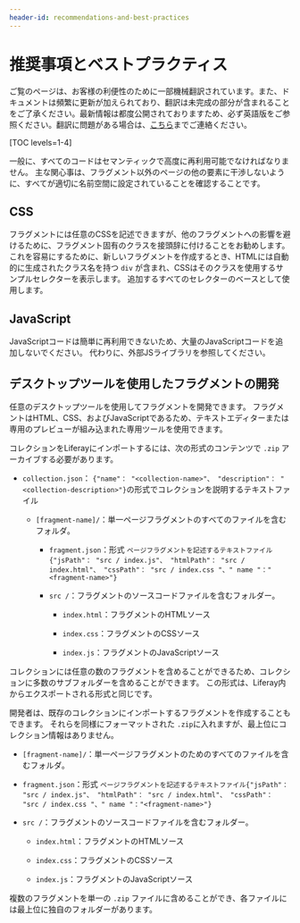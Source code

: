 ```yaml
---
header-id: recommendations-and-best-practices
---
```


# 推奨事項とベストプラクティス

<p class="alert alert-info"><span class="wysiwyg-color-blue120">ご覧のページは、お客様の利便性のために一部機械翻訳されています。また、ドキュメントは頻繁に更新が加えられており、翻訳は未完成の部分が含まれることをご了承ください。最新情報は都度公開されておりますため、必ず英語版をご参照ください。翻訳に問題がある場合は、<a href="mailto:support-content-jp@liferay.com">こちら</a>までご連絡ください。</span></p>

[TOC levels=1-4]

一般に、すべてのコードはセマンティックで高度に再利用可能でなければなりません。 主な関心事は、フラグメント以外のページの他の要素に干渉しないように、すべてが適切に名前空間に設定されていることを確認することです。

## CSS

フラグメントには任意のCSSを記述できますが、他のフラグメントへの影響を避けるために、フラグメント固有のクラスを接頭辞に付けることをお勧めします。 これを容易にするために、新しいフラグメントを作成するとき、HTMLには自動的に生成されたクラス名を持つ `div` が含まれ、CSSはそのクラスを使用するサンプルセレクターを表示します。 追加するすべてのセレクターのベースとして使用します。

## JavaScript

JavaScriptコードは簡単に再利用できないため、大量のJavaScriptコードを追加しないでください。 代わりに、外部JSライブラリを参照してください。

## デスクトップツールを使用したフラグメントの開発

任意のデスクトップツールを使用してフラグメントを開発できます。 フラグメントはHTML、CSS、およびJavaScriptであるため、テキストエディターまたは専用のプレビューが組み込まれた専用ツールを使用できます。

コレクションをLiferayにインポートするには、次の形式のコンテンツで `.zip` アーカイブする必要があります。

  - `collection.json`： `{"name"： "<collection-name>"、 "description"： "<collection-description>"}`の形式でコレクションを説明するテキストファイル

      - `[fragment-name]/`：単一ページフラグメントのすべてのファイルを含むフォルダ。

          - `fragment.json`：形式 `ページフラグメントを記述するテキストファイル{"jsPath"： "src / index.js"、 "htmlPath"： "src / index.html"、 "cssPath"： "src / index.css "、" name "："<fragment-name>"}`

          - `src /`：フラグメントのソースコードファイルを含むフォルダー。

              - `index.html`：フラグメントのHTMLソース

              - `index.css`：フラグメントのCSSソース

              - `index.js`：フラグメントのJavaScriptソース

コレクションには任意の数のフラグメントを含めることができるため、コレクションに多数のサブフォルダーを含めることができます。 この形式は、Liferay内からエクスポートされる形式と同じです。

開発者は、既存のコレクションにインポートするフラグメントを作成することもできます。 それらを同様にフォーマットされた `.zip`に入れますが、最上位にコレクション情報はありません。

  - `[fragment-name]/`：単一ページフラグメントのためのすべてのファイルを含むフォルダ。

  - `fragment.json`：形式 `ページフラグメントを記述するテキストファイル{"jsPath"： "src / index.js"、 "htmlPath"： "src / index.html"、 "cssPath"： "src / index.css "、" name "："<fragment-name>"}`

  - `src /`：フラグメントのソースコードファイルを含むフォルダー。

      - `index.html`：フラグメントのHTMLソース

      - `index.css`：フラグメントのCSSソース

      - `index.js`：フラグメントのJavaScriptソース

複数のフラグメントを単一の `.zip` ファイルに含めることができ、各ファイルには最上位に独自のフォルダーがあります。

